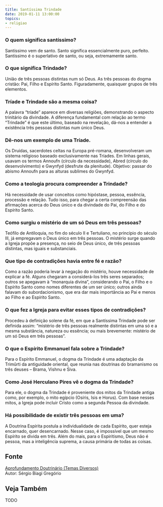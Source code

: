 ```yaml
---
title: Santíssima Trindade
date: 2019-01-11 13:00:00
topics: 
- religiao
---
```


### O quem significa santíssimo?
Santíssimo vem de santo. Santo significa essencialmente puro, perfeito.
Santíssimo é o superlativo de santo, ou seja, extremamente santo.

### O que significa Trindade?
União de três pessoas distintas num só Deus. As três pessoas do dogma
cristão: Pai, Filho e Espírito Santo. Figuradamente, quaisquer grupos de
três elementos.

### Tríade e Trindade são a mesma coisa?
A palavra “tríade” aparece em diversas religiões, demonstrando o aspecto
trinitário da divindade. A diferença fundamental com relação ao termo
“Trindade” é que este último, baseado na revelação, dá-nos a entender a
existência três pessoas distintas num único Deus.

### Dê-nos um exemplo de uma Tríade.

Os Druidas, sacerdotes celtas na Europa pré-romana, desenvolveram um
sistema religioso baseado exclusivamente nas Tríades. Em linhas gerais,
usavam os termos Annoufn (círculo da necessidade), Abred (círculo do
desenvolvimento) e Gwynfyd (desfrute da plenitude). Objetivo: passar
do abismo Annoufn para as alturas sublimes do Gwynfyd.

### Como a teologia procura compreender a Trindade?
Há necessidade de usar conceitos como hipóstase, pessoa, essência,
processão e relação. Tudo isso, para chegar a certa compreensão das
afirmações acerca do Deus único e da divindade do Pai, do Filho e do
Espírito Santo.

### Como surgiu o mistério de um só Deus em três pessoas?
Teófilo de Antiloquia, no fim do século II e Tertuliano, no princípio do
século III, já empregavam o Deus único em três pessoas. O mistério surge
quando a Igreja propõe a presença, no seio de Deus único, de três
pessoas distintas, mas iguais e substanciais.

### Que tipo de contradições havia entre fé e razão?
Como a razão poderia levar à negação do mistério, houve necessidade de
explicar a fé. Alguns chegaram a considerá-los três seres separados;
outros se apegavam à “monarquia divina”, considerando o Pai, o Filho e o
Espírito Santo como nomes diferentes de um ser único; outros ainda
falavam do subordacionismo, que era dar mais importância ao Pai e menos
ao Filho e ao Espírito Santo.

### O que fez a Igreja para evitar esses tipos de contradições?
Procedeu à definição solene da fé, em que a Santíssima Trindade pode ser
definida assim: “mistério de três pessoas realmente distintas em uma só
e a mesma substância, natureza ou essência; ou mais brevemente: mistério
de um só Deus em três pessoas”.

### O que o Espírito Emmanuel fala sobre a Trindade?
Para o Espírito Emmanuel, o dogma da Trindade é uma adaptação da
Trimûrti da antiguidade oriental, que reunia nas doutrinas do bramanismo
os três deuses – Brama, Vishnu e Siva.

### Como José Herculano Pires vê o dogma da Trindade?
Para ele, o dogma da Trindade é proveniente dos mitos da Trindade antiga
como, por exemplo, o mito egípcio (Osíris, Isis e Horus). Com base
nesses mitos, a Igreja pode incluir Cristo como a segunda Pessoa da
divindade.

### Há possibilidade de existir três pessoas em uma?
A Doutrina Espírita postula a individualidade de cada Espírito, quer
esteja encarnado, quer desencarnado. Nesse caso, é impossível que um
mesmo Espírito se divida em três. Além do mais, para o Espiritismo, Deus
não é pessoa, mas a inteligência suprema, a causa primária de todas as
coisas.






## Fonte
[Aprofundamento Doutrinário (Temas Diversos)](https://sites.google.com/view/aprofundamentodoutrinario/santíssima-trindade-e-espiritismo)  
Autor: Sérgio Biagi Gregório



## Veja Também
TODO


